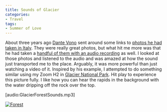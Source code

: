 ```yaml
---
title: Sounds of Glacier
categories:
- Travel
tags:
- Summer of Love
---
```


About three years ago [Dante Vono](http://www.flickr.com/photos/dvono/) sent around some links to [photos he had taken in Italy](http://www.flickr.com/photos/dvono/sets/265136/). They were really great photos, but what hit me more was that he had taken a [handful of them with an audio recording](http://www.flickr.com/photos/dvono/tags/audio/) as well. I looked at those photos and listened to the audio and was amazed at how the sound just transported me to the place. Arguably, it was more powerful than just watching a video of it.
Inspired by his example, I attempted to do something similar using my Zoom H2 in [Glacier National Park](http://www.nps.gov/glac/). Hit play to experience this picture fully. I like how you can hear the rapids in the background with the water dripping off the rock over the top.

[audio:GlacierForestSounds.mp3]

[![Forest](http://farm3.static.flickr.com/2219/2517089743_6b2739d09a.jpg)](http://www.flickr.com/photos/46408384@N00/2517089743)



